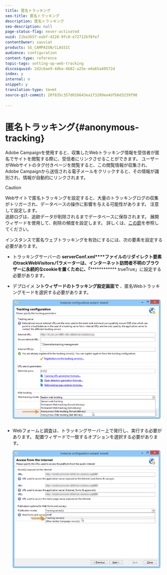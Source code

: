 ```yaml
---
title: 匿名トラッキング
seo-title: 匿名トラッキング
description: 匿名トラッキング
seo-description: null
page-status-flag: never-activated
uuid: 21ba3657-eabf-4228-9fc0-e72712bf8fe7
contentOwner: sauviat
products: SG_CAMPAIGN/CLASSIC
audience: configuration
content-type: reference
topic-tags: setting-up-web-tracking
discoiquuid: 2d2c6ae9-4dba-4b82-a25e-eda65a49572d
index: y
internal: n
snippet: y
translation-type: tm+mt
source-git-commit: 20f835c357d016643ea1f3209ee4dfb6d3239f90

---
```



# 匿名トラッキング{#anonymous-tracking}

Adobe Campaignを使用すると、収集したWebトラッキング情報を受信者が匿名でサイトを閲覧する際に、受信者にリンクさせることができます。 ユーザーがWebサイトのタグ付きページを閲覧すると、この閲覧情報が収集され、Adobe Campaignから送信される電子メールをクリックすると、その情報が識別され、情報が自動的にリンクされます。

>[!CAUTION]
>
>Webサイトで匿名トラッキングを設定すると、大量のトラッキングログの収集がトリガーされ、データベースの操作に影響を与える可能性があります。 注意して設定します。\
>追跡ログは、追跡データが削除されるまでデータベースに保存されます。 展開ウィザードを使用して、削除の頻度を設定します。 詳しくは、[この節](../../installation/using/deploying-an-instance.md#purging-data)を参照してください。

インスタンスで匿名ウェブトラッキングを有効にするには、次の要素を設定する必要があります。

* トラッキングサーバーの **serverConf.xml****ファイルのリダイレクト要素のtrackWebVisitorsパラメーターは、インターネット訪問者不明のブラウザーに永続的なcookieを置くために、「************** trueTrue」に設定する必要があります。
* デプロイメ **ントウィザードのトラッキング設定画面で** 、匿名Webトラッキングモードを選択する必要があります。

   ![](assets/webtracking_anonymous_set.png)

* Webフォームと調査は、トラッキングサーバー上で発行し、実行する必要があります。 配置ウィザードで一致するオプションを選択する必要があります。

   ![](assets/webtracking_publication_set_for_webapps.png)

